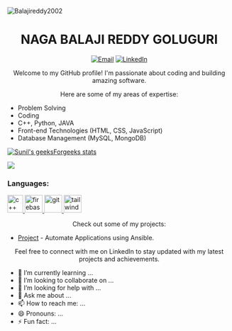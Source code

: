 <p align="left"> <img src="https://komarev.com/ghpvc/?username=Balajireddy2002&label=Profile%20views&color=0e75b6&style=flat" alt="Balajireddy2002" /> </p>
<h1 align="center">NAGA BALAJI REDDY GOLUGURI</h1>



<p align="center">
  <a href="20a91a0582@aec.edu.in"><img src="https://img.shields.io/badge/Email-%23EA4335.svg?&style=flat-square&logo=gmail&logoColor=white" alt="Email"></a>
  <a href="[[https://www.linkedin.com/in/naga-balaji-reddy-goluguri-90283b212//](https://www.linkedin.com/authwall?trk=bf&trkInfo=AQFqcDJQphbb8AAA)](https://www.linkedin.com/authwall?trk=bf&trkInfo=AQFqcDJQphbb8AAA)"><img src="https://img.shields.io/badge/LinkedIn-%230077B5.svg?&style=flat-square&logo=linkedin&logoColor=white" alt="LinkedIn"></a>
 
</p>

<p align="center">Welcome to my GitHub profile! I'm passionate about coding and building amazing software.</p>

<p align="center">Here are some of my areas of expertise:</p>

<ul>
  <li>Problem Solving</li>
  <li>Coding</li>
  <li>C++, Python, JAVA</li>
  <li>Front-end Technologies (HTML, CSS, JavaScript)</li>
  <li>Database Management (MySQL, MongoDB)</li>
  
  
</ul>



[![Sunil's geeksForgeeks stats](https://geeks-for-geeks-stats-api-napiyo.vercel.app/?userName=nagabalajireddy)](https://auth.geeksforgeeks.org/user/nagabalajireddy)



[![](https://leetcard.jacoblin.cool/BalajiReddy_2002?theme=dark)](https://leetcode.com/BalajiReddy_2002/)




<h3 align="left">Languages:</h3>
<p align="left"> <a href="https://github.com/Balajireddy2002" target="_blank" rel="noreferrer"> <img src="https://upload.wikimedia.org/wikipedia/commons/thumb/1/18/ISO_C%2B%2B_Logo.svg/800px-ISO_C%2B%2B_Logo.svg.png" alt="c++" width="35" height="40"/> </a> </a> <a href="https://www.github.com/Balajireddy2002/" target="_blank" rel="noreferrer"> <img src="https://cdn4.iconfinder.com/data/icons/logos-and-brands/512/267_Python_logo-512.png" alt="firebase" width="40" height="40"/> </a>   <a href="https://git-scm.com/" target="_blank" rel="noreferrer"> <img src="https://cdn-icons-png.flaticon.com/512/226/226777.png" alt="git" width="40" height="40"/> </a> <a href="https://tailwindcss.com/" target="_blank" rel="noreferrer"> <img src="https://icons-for-free.com/download-icon-development+logo+mysql+icon-1320184807686758112_512.png" alt="tailwind" width="40" height="40"/> </a> </p>







<p align="center">Check out some of my projects:</p>

<ul>
  <li><a href="https://github.com/Sunil-1508/cloud_storms">Project</a> - Automate Applications using Ansible.</li>
  
</ul>

<p align="center">Feel free to connect with me on LinkedIn to stay updated with my latest projects and achievements.</p>

- 🌱 I’m currently learning ...
- 👯 I’m looking to collaborate on ...
- 🤔 I’m looking for help with ...
- 💬 Ask me about ...
- 📫 How to reach me: ...
- 😄 Pronouns: ...
- ⚡ Fun fact: ...
